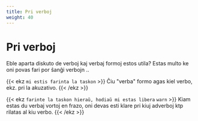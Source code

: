 ```yaml
---
title: Pri verboj
weight: 40
---
```


# Pri verboj

Eble aparta diskuto de verboj kaj verbaj formoj estos utila? Estas multo ke oni povas fari por ŝanĝi verbojn ..

{{< ekz `mi estis farinta la taskon` >}}
Ĉiu "verba" formo agas kiel verbo, ekz. pri la akuzativo.
{{< /ekz >}}

{{< ekz `farinte la taskon hieraŭ, hodiaŭ mi estas libera` `warn` >}}
Kiam estas du verbaj vortoj en frazo, oni devas esti klare pri kiuj adverboj ktp rilatas al kiu verbo.
{{< /ekz >}}
